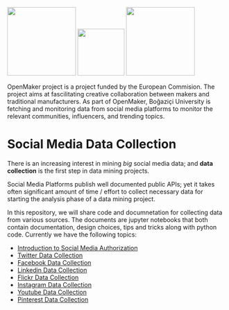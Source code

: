 
<img src="https://github.com/openmaker-eu/socialmedia/blob/master/Ekran%20Resmi%202017-01-11%2014.34.43.png" width="158">
<img src="https://github.com/openmaker-eu/socialmedia/blob/master/Boğaziçi_Üniversitesi_Logo.png" width="108">
<img src="https://github.com/openmaker-eu/socialmedia/blob/master/OpenMakerLogo.png" width="158">

OpenMaker project is a project funded by the European Commision. The project aims at fascilitating creative collaboration between makers and traditional manufacturers. As part of OpenMaker, Boğaziçi University is fetching and monitoring data from social media platforms to monitor the relevant communities, influencers, and trending topics. 


# Social Media Data Collection

There is an increasing interest in mining *big* social media data; and **data collection** is the first step in data mining projects.

Social Media Platforms publish well documented public APIs; yet it takes often significant amount of time / effort to collect necessary data for starting the analysis phase of a data mining project.

In this repository, we will share code and documnetation for collecting data from various sources. The documents are jupyter notebooks that both contain documentation, design choices, tips and tricks along with python code. Currently we have the following topics:

- [Introduction to Social Media Authorization](https://github.com/openmaker-eu/socialmedia/blob/master/Introduction%2Bto%2BSocial%2BMedia%2BPlatform%2BAuthorization.ipynb)
- [Twitter Data Collection](http://nbviewer.jupyter.org/github/openmaker-eu/socialmedia/blob/master/Twitter.ipynb)
- [Facebook Data Collection](http://nbviewer.jupyter.org/github/openmaker-eu/socialmedia/blob/master/Facebook.ipynb)
- [Linkedin Data Collection](http://nbviewer.jupyter.org/github/openmaker-eu/socialmedia/blob/master/Linkedin.ipynb)
- [Flickr Data Collection](http://nbviewer.jupyter.org/github/openmaker-eu/socialmedia/blob/master/Flickr.ipynb)
- [Instagram Data Collection](http://nbviewer.jupyter.org/github/openmaker-eu/socialmedia/blob/master/Instagram.ipynb)
- [Youtube Data Collection](http://nbviewer.jupyter.org/github/openmaker-eu/socialmedia/blob/master/Youtube.ipynb)
- [Pinterest Data Collection](https://github.com/openmaker-eu/socialmedia/blob/master/Pinterest.ipynb)


